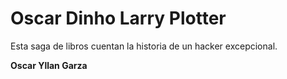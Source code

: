 # Oscar Dinho Larry Plotter

Esta saga de libros cuentan la historia de un hacker excepcional.

**Oscar Yllan Garza**
 
